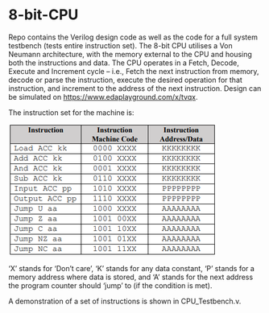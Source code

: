 # 8-bit-CPU
Repo contains the Verilog design code as well as the code for a full system testbench (tests entire instruction set).
The 8-bit CPU utilises a Von Neumann architecture, with the memory external to the CPU and housing
both the instructions and data. The CPU operates in a Fetch, Decode, Execute and Increment cycle –
i.e., Fetch the next instruction from memory, decode or parse the instruction, execute the desired
operation for that instruction, and increment to the address of the next instruction.
Design can be simulated on https://www.edaplayground.com/x/tvqx.

The instruction set for the machine is:              

![Instruction Set](instruction_set.png)

‘X’ stands for ‘Don’t care’, ‘K’ stands for any data constant, ‘P’ stands for a memory address
where data is stored, and ‘A’ stands for the next address the program counter should ‘jump’ to (if the
condition is met).

A demonstration of a set of instructions is shown in CPU_Testbench.v.
